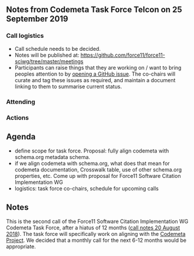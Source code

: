 ## Notes from Codemeta Task Force Telcon on 25 September 2019

### Call logistics

 - Call schedule needs to be decided.
 - Notes will be published at: https://github.com/force11/force11-sciwg/tree/master/meetings
 - Participants can raise things that they are working on / want to bring peoples attention to by [opening a GitHub issue](https://github.com/force11/force11-sciwg/issues). The co-chairs will curate and tag these issues as required, and maintain a document linking to them to summarise current status.

### Attending

### Actions

## Agenda

* define scope for task force. Proposal: fully align codemeta with schema.org metadata schema.
* if we align codemeta with schema.org, what does that mean for codemeta documentation, Crosswalk table, use of other schema.org properties, etc. Come up with proposal for Force11 Software Citation Implementation WG
* logistics: task force co-chairs, schedule for upcoming calls

## Notes

This is the second call of the Force11 Software Citation Implementation WG Codemeta Task Force, after a hiatus of 12 months ([call notes 20 August 2018](https://github.com/force11/force11-sciwg/blob/master/meetings/2018-08-20-codemeta.md)). The task force will specifically work on aligning with the [Codemeta Project](https://codemeta.github.io/). We decided that a monthly call for the next 6-12 months would be appropriate.
